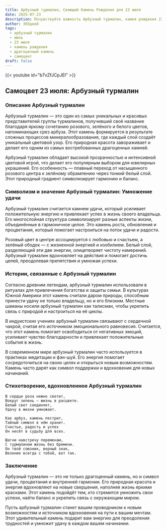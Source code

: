 ```yaml
---
title: Арбузный турмалин, Сияющий Камень Рождения для 23 июля
date: 2025-07-23
description: Почувствуйте важность Арбузный турмалин, камня рождения 23 июля, который символизирует Умножение удачи. Пусть его красота и значение осветят ваш день.
author: 365дней
tags:
  - арбузный турмалин
  - июль
  - 23 июля
  - камень рождения
  - драгоценный камень
  - самоцвет
draft: false
---
```


{{< youtube id="b7vZfJCpJEI" >}}

## Самоцвет 23 июля: Арбузный турмалин

### Описание Арбузный турмалин

Арбузный турмалин — это один из самых уникальных и красивых представителей группы турмалинов, получивший своё название благодаря яркому сочетанию розового, зелёного и белого цветов, напоминающих срез арбуза. Этот камень формируется в результате сложных процессов минералообразования, где каждый слой создаёт уникальный цветовой узор. Его природная красота завораживает и делает его одним из самых востребованных драгоценных камней.

Арбузный турмалин обладает высокой прозрачностью и интенсивной цветовой игрой, что делает его популярным выбором для ювелирных украшений. Его особенность — плавный переход от насыщенного розового центра к зелёному обрамлению через тонкий белый слой. Этот природный градиент символизирует гармонию и баланс.

### Символизм и значение Арбузный турмалин: Умножение удачи

Арбузный турмалин считается камнем удачи, который усиливает положительную энергию и привлекает успех в жизнь своего владельца. Его многослойная структура символизирует разные аспекты жизни, объединённые в гармоничное целое. Это камень роста, обновления и процветания, который помогает настроиться на поток удачи и радости.

Розовый цвет в центре ассоциируется с любовью и счастьем, а зелёный ободок — с жизненной энергией и изобилием. Белый слой, разделяющий эти две энергии, олицетворяет чистоту намерений. Арбузный турмалин вдохновляет на действия и помогает достичь целей, преодолевая препятствия и умножая успехи.

### Истории, связанные с Арбузный турмалин

Согласно древним легендам, арбузный турмалин использовали в ритуалах для привлечения богатства и защиты семьи. В культурах Южной Америки этот камень считали даром природы, способным принести удачу не только владельцу, но и его близким. Местные шаманы носили арбузный турмалин как талисман, чтобы укрепить связь с природой и настроиться на её циклы.

В индуистских учениях арбузный турмалин связывают с сердечной чакрой, считая его источником эмоционального равновесия. Считается, что этот камень помогает освободиться от негативных эмоций, усиливает чувство благодарности и привлекает положительные события в жизнь.

В современном мире арбузный турмалин часто используется в практиках медитации и фэн-шуй. Его энергия помогает сосредоточиться на своих целях и открыться новым возможностям. Камень часто дарят как символ поддержки и вдохновения для новых начинаний.

### Стихотворение, вдохновленное Арбузный турмалин

```
В сердце роза нежно светит,  
Вокруг зелень — жизнь в расцвете.  
Белый свет соединяет,  
Удачу в жизни умножает.  

Как арбуз, камень пестрит,  
Тайный символ в нём хранит.  
Счастье, радость и успех  
Он несёт в судьбу для всех.  

Шагни навстречу переменам,  
С турмалином жизнь без бремени.  
Он твой союзник, верный знак,  
Везение всегда с тобой, вот так.
```

### Заключение

Арбузный турмалин — это не только драгоценный камень, но и символ удачи, процветания и внутренней гармонии. Его природная красота и энергия вдохновляют на новые свершения, наполняя жизнь яркими красками. Этот камень подойдёт тем, кто стремится умножить свои успехи, найти баланс и укрепить связь с окружающим миром.

Пусть арбузный турмалин станет вашим проводником к новым возможностям и источником вдохновения на пути к вашим мечтам. Этот удивительный камень подарит вам энергию для преодоления трудностей и умножит удачу в каждом вашем начинании.